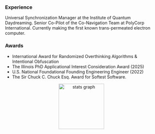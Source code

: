### Experience

Universal Synchronization Manager at the Institute of Quantum Daydreaming.
Senior Co-Pilot of the Co-Navigation Team at PolyCorp International.
Currently making the first known trans-permeated electron computer.

### Awards

- International Award for Randomized Overthinking Algorithms & Intentional Obfuscation 
- The Illinois PhD Applicational Interest Consideration Award (2025)
- U.S. National Foundational Founding Engineering Engineer (2022)
- The Sir Chuck C. Chuck Esq. Award for Softest Software.

<div align="center">
  <img src="https://github-readme-stats.vercel.app/api?username=chamer60&hide_title=true&hide_rank=true&show_icons=true&include_all_commits=true&count_private=true&disable_animations=false&theme=ayu-mirage&locale=en&hide_border=true&order=1" height="150" alt="stats graph"  />
</div>
